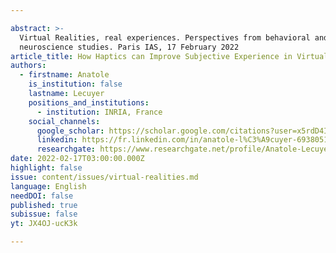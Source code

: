```yaml
---

abstract: >-
  Virtual Realities, real experiences. Perspectives from behavioral and
  neuroscience studies. Paris IAS, 17 February 2022
article_title: How Haptics can Improve Subjective Experience in Virtual Reality
authors:
  - firstname: Anatole
    is_institution: false
    lastname: Lecuyer
    positions_and_institutions:
      - institution: INRIA, France
    social_channels:
      google_scholar: https://scholar.google.com/citations?user=x5rdD4IAAAAJ&hl=en
      linkedin: https://fr.linkedin.com/in/anatole-l%C3%A9cuyer-693805195
      researchgate: https://www.researchgate.net/profile/Anatole-Lecuyer
date: 2022-02-17T03:00:00.000Z
highlight: false
issue: content/issues/virtual-realities.md
language: English
needDOI: false
published: true
subissue: false
yt: JX4OJ-ucK3k

---
```



<Youtube yt="JX4OJ-ucK3k" caption="How Haptics can Improve Subjective Experience in Virtual Reality"></Youtube>